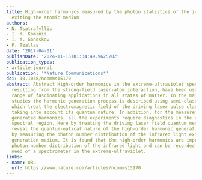 ```yaml
---
title: High-order harmonics measured by the photon statistics of the infrared driving-field
  exiting the atomic medium
authors:
- N. Tsatrafyllis
- I. K. Kominis
- I. A. Gonoskov
- P. Tzallas
date: '2017-04-01'
publishDate: '2024-11-15T01:34:49.962520Z'
publication_types:
- article-journal
publication: '*Nature Communications*'
doi: 10.1038/ncomms15170
abstract: Abstract High-order harmonics in the extreme-ultraviolet spectral range,
  resulting from the strong-field laser-atom interaction, have been used in a broad
  range of fascinating applications in all states of matter. In the majority of these
  studies the harmonic generation process is described using semi-classical theories
  which treat the electromagnetic field of the driving laser pulse classically without
  taking into account its quantum nature. In addition, for the measurement of the
  generated harmonics, all the experiments require diagnostics in the extreme-ultraviolet
  spectral region. Here by treating the driving laser field quantum mechanically we
  reveal the quantum-optical nature of the high-order harmonic generation process
  by measuring the photon number distribution of the infrared light exiting the harmonic
  generation medium. It is found that the high-order harmonics are imprinted in the
  photon number distribution of the infrared light and can be recorded without the
  need of a spectrometer in the extreme-ultraviolet.
links:
- name: URL
  url: https://www.nature.com/articles/ncomms15170
---
```

